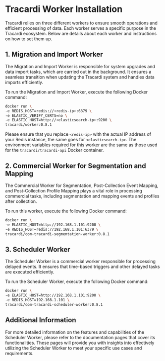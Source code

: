 # Tracardi Worker Installation

Tracardi relies on three different workers to ensure smooth operations and efficient processing of data. Each worker
serves a specific purpose in the Tracardi ecosystem. Below are details about each worker and instructions on how to set
them up.

## 1. Migration and Import Worker

The Migration and Import Worker is responsible for system upgrades and data import tasks, which are carried out in the
background. It ensures a seamless transition when updating the Tracardi system and handles data imports efficiently.

To run the Migration and Import Worker, execute the following Docker command:

```bash
docker run \
-e REDIS_HOST=redis://<redis-ip>:6379 \
-e ELASTIC_VERIFY_CERTS=no \
-e ELASTIC_HOST=http://<elasticsearch-ip>:9200 \
tracardi/worker:0.8.1
```

Please ensure that you replace `<redis-ip>` with the actual IP address of your Redis instance, the same goes
for `<elasticsearch-ip>`. The environment variables required for this worker are the same as those used for
the `tracardi/tracardi-api` Docker container.

## 2. Commercial Worker for Segmentation and Mapping

The Commercial Worker for Segmentation, Post-Collection Event Mapping, and Post-Collection Profile Mapping plays a vital
role in processing commercial tasks, including segmentation and mapping events and profiles after collection.

To run this worker, execute the following Docker command:

```bash
docker run \
-e ELASTIC_HOST=http://192.168.1.101:9200 \
-e REDIS_HOST=redis://192.168.1.101:6379 \
tracardi/com-tracardi-segmentation-worker:0.8.1
```

## 3. Scheduler Worker

The Scheduler Worker is a commercial worker responsible for processing delayed events. It ensures that time-based
triggers and other delayed tasks are executed efficiently.

To run the Scheduler Worker, execute the following Docker command:

```bash
docker run \
-e ELASTIC_HOST=http://192.168.1.101:9200 \
-e REDIS_HOST=192.168.1.101 \
tracardi/com-tracardi-scheduler-worker:0.8.1
```

## Additional Information

For more detailed information on the features and capabilities of the Scheduler Worker, please refer to the
documentation pages that cover its functionalities. These pages will provide you with insights into effectively
utilizing the Scheduler Worker to meet your specific use cases and requirements.
